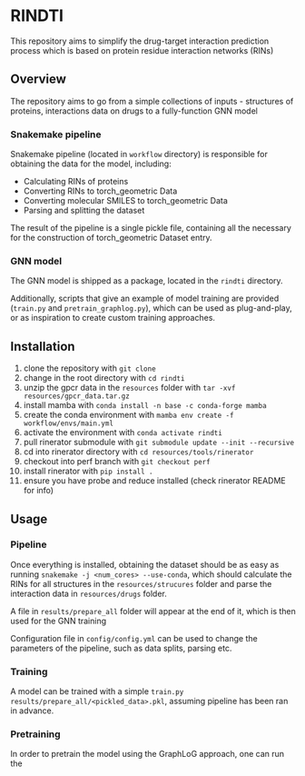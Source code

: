 # RINDTI

This repository aims to simplify the drug-target interaction prediction process which is based on protein residue interaction networks (RINs)


## Overview

The repository aims to go from a simple collections of inputs - structures of proteins, interactions data on drugs to a fully-function GNN model

### Snakemake pipeline

Snakemake pipeline (located in `workflow` directory) is responsible for obtaining the data for the model, including:

* Calculating RINs of proteins
* Converting RINs to torch_geometric Data
* Converting molecular SMILES to torch_geometric Data
* Parsing and splitting the dataset

The result of the pipeline is a single pickle file, containing all the necessary for the construction of torch_geometric Dataset entry.

### GNN model

The GNN model is shipped as a package, located in the `rindti` directory.

Additionally, scripts that give an example of model training are provided (`train.py` and `pretrain_graphlog.py`), which can be used as plug-and-play, or as inspiration to create custom training approaches.
## Installation

1. clone the repository with `git clone`
1. change in the root directory with `cd rindti`
1. unzip the gpcr data in the `resources` folder with `tar -xvf resources/gpcr_data.tar.gz`
1. install mamba with `conda install -n base -c conda-forge mamba`
1. create the conda environment with `mamba env create -f workflow/envs/main.yml`
1. activate the environment with `conda activate rindti`
1. pull rinerator submodule with `git submodule update --init --recursive`
1. cd into rinerator directory with `cd resources/tools/rinerator`
1. checkout into perf branch with `git checkout perf`
1. install rinerator with `pip install .`
1. ensure you have probe and reduce installed (check rinerator README for info)

## Usage

### Pipeline

Once everything is installed, obtaining the dataset should be as easy as running `snakemake -j <num_cores> --use-conda`, which should calculate the RINs for all structures in the `resources/strucures` folder and parse the interaction data in `resources/drugs` folder.

A file in `results/prepare_all` folder will appear at the end of it, which is then used for the GNN training

Configuration file in `config/config.yml` can be used to change the parameters of the pipeline, such as data splits, parsing etc.

### Training

A model can be trained with a simple `train.py results/prepare_all/<pickled_data>.pkl`, assuming pipeline has been ran in advance. 

### Pretraining

In order to pretrain the model using the GraphLoG approach, one can run the 

